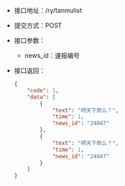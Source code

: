* 接口地址：/ry/tanmulist

* 提交方式：POST

* 接口参数：

  * news\_id：速报编号

* 接口返回：

  ```json
  {
      "code": 1,
      "data": [
          {
              "text": "明天下雨么？",
              "time": 1,
              "news_id": "24847"
          },
          {
              "text": "明天下雨么？",
              "time": 1,
              "news_id": "24847"
          }
      ]
  }
  ```



